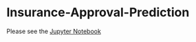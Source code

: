 # Insurance-Approval-Prediction
Please see the [Jupyter Notebook](./notebook/Approval-Prediction.ipynb)
